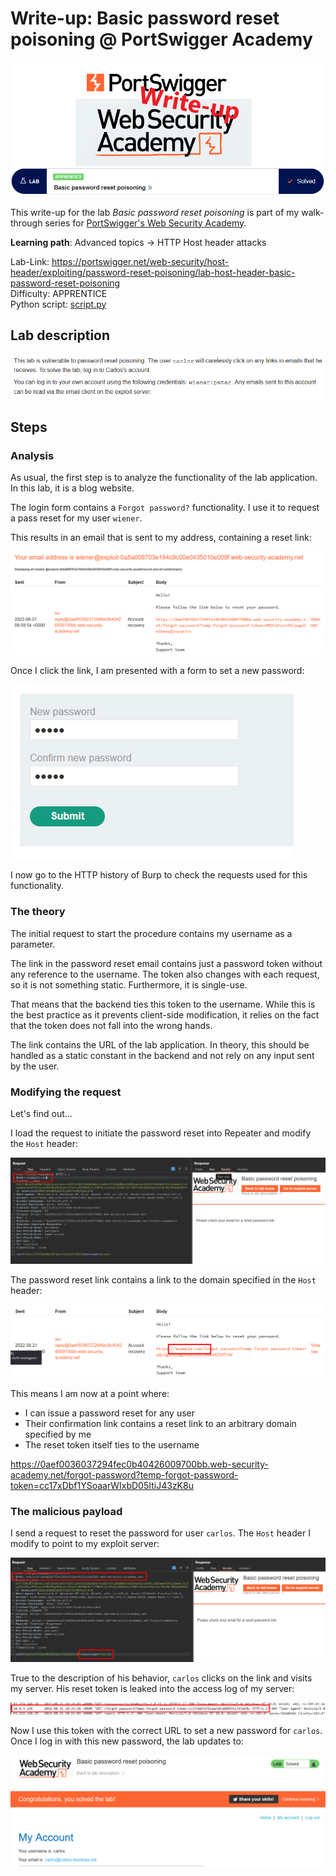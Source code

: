 # Write-up: Basic password reset poisoning @ PortSwigger Academy

![logo](img/logo.png)

This write-up for the lab *Basic password reset poisoning* is part of my walk-through series for [PortSwigger's Web Security Academy](https://portswigger.net/web-security).

**Learning path**: Advanced topics → HTTP Host header attacks

Lab-Link: <https://portswigger.net/web-security/host-header/exploiting/password-reset-poisoning/lab-host-header-basic-password-reset-poisoning>  
Difficulty: APPRENTICE  
Python script: [script.py](script.py)  

## Lab description

![Lab description](img/lab_description.png)

## Steps

### Analysis

As usual, the first step is to analyze the functionality of the lab application. In this lab, it is a blog website.

The login form contains a `Forgot password?` functionality. I use it to request a pass reset for my user `wiener`.

This results in an email that is sent to my address, containing a reset link:

![](img/reset_email.png)

Once I click the link, I am presented with a form to set a new password:

![](img/new_password_form.png)

I now go to the HTTP history of Burp to check the requests used for this functionality.

### The theory

The initial request to start the procedure contains my username as a parameter.

The link in the password reset email contains just a password token without any reference to the username. The token also changes with each request, so it is not something static. Furthermore, it is single-use.

That means that the backend ties this token to the username. While this is the best practice as it prevents client-side modification, it relies on the fact that the token does not fall into the wrong hands.

The link contains the URL of the lab application. In theory, this should be handled as a static constant in the backend and not rely on any input sent by the user.

### Modifying the request

Let's find out...

I load the request to initiate the password reset into Repeater and modify the `Host` header:

![Request for password reset](img/modified_request.png)

The password reset link contains a link to the domain specified in the `Host` header:

![Injected URL in reset link](img/injected_host_in_reset_link.png)

This means I am now at a point where:

- I can issue a password reset for any user
- Their confirmation link contains a reset link to an arbitrary domain specified by me
- The reset token itself ties to the username


https://0aef0036037294fec0b40426009700bb.web-security-academy.net/forgot-password?temp-forgot-password-token=cc17xDbf1YSoaarWIxbD05ItiJ43zK8u 

### The malicious payload

I send a request to reset the password for user `carlos`. The `Host` header I modify to point to my exploit server:

![Malicious password reset request](img/malicious_reset_request.png)

True to the description of his behavior, `carlos` clicks on the link and visits my server. His reset token is leaked into the access log of my server:

![Reset token leaked in the access log](img/access_log_leaks_token.png)

Now I use this token with the correct URL to set a new password for `carlos`. Once I log in with this new password, the lab updates to:

![Lab solved](img/success.png)
